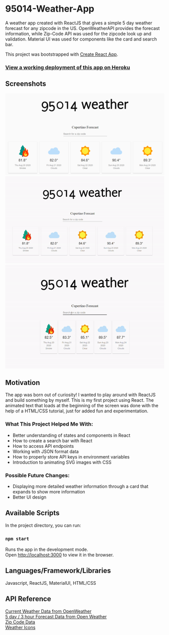 # 95014-Weather-App
A weather app created with ReactJS that gives a simple 5 day weather forecast for any zipcode in the US. OpenWeatherAPI provides the forecast information, while Zip-Code API was used for the zipcode look up and validation. Material UI was used for components like the card and search bar.

This project was bootstrapped with [Create React App](https://github.com/facebook/create-react-app).

### [View a working deployment of this app on Heroku](https://weather-95014.herokuapp.com/)

## Screenshots
![](app_view_images/view1.png)
![](app_view_images/initial_refresh.gif)
![](app_view_images/zipcode_example.gif)


## Motivation 
The app was born out of curiosity! I wanted to play around with ReactJS and build something by myself. This is my first project using React.
The animated text that loads at the beginning of the screen was done with the help of a HTML/CSS tutorial, just for added fun and experimentation.

### What This Project Helped Me With:
<ul>
  <li>Better understanding of states and components in React</li>
  <li>How to create a search bar with React</li>
  <li>How to access API endpoints</li>
  <li>Working with JSON format data</li>
  <li>How to properly store API keys in environment variables</li>
  <li>Introduction to animating SVG images with CSS</li>
</ul>

### Possible Future Changes:
<ul>
  <li>Displaying more detailed weather information through a card that expands to show more information</li>
  <li>Better UI design</li>
</ul>

## Available Scripts

In the project directory, you can run:

### `npm start`

Runs the app in the development mode.<br />
Open [http://localhost:3000](http://localhost:3000) to view it in the browser.


## Languages/Framework/Libraries
Javascript, ReactJS, MaterialUI, HTML/CSS

## API Reference 
[Current Weather Data from OpenWeather](https://openweathermap.org/current) <br/>
[5 day / 3 hour Forecast Data from Open Weather](https://openweathermap.org/forecast5) <br />
[Zip Code Data](https://www.zip-codes.com/zip-code-api-documentation.asp) <br/>
[Weather Icons](https://icons8.com) 
